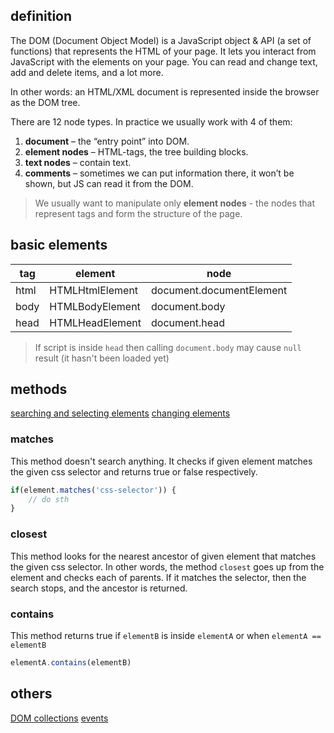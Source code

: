 ## definition
The DOM (Document Object Model) is a JavaScript object & API (a set of functions) that represents the HTML of your page. It lets you interact from JavaScript with the elements on your page. You can read and change text, add and delete items, and a lot more.

In other words: an HTML/XML document is represented inside the browser as the DOM tree.

There are 12 node types. In practice we usually work with 4 of them:
1.  **document** – the “entry point” into DOM.
2.  **element nodes** – HTML-tags, the tree building blocks.
3.  **text nodes** – contain text.
4.  **comments** – sometimes we can put information there, it won’t be shown, but JS can read it from the DOM.

> We usually want to manipulate only **element nodes** - the nodes that represent tags and form the structure of the page.

## basic elements
| tag  | element | node |
| ---- | --- | ---  |
| html | HTMLHtmlElement | document.documentElement |
| body | HTMLBodyElement | document.body |
| head | HTMLHeadElement | document.head |

> If script is inside `head` then calling `document.body` may cause `null` result (it hasn't been loaded yet)

## methods
[searching and selecting elements](searching-and-selecting-elements.md)
[changing elements](changing-elements.md)

### matches
This method doesn't search anything. It checks if given element matches the given css selector and returns true or false respectively.
```js
if(element.matches('css-selector')) {
	// do sth
}
```

### closest
This method looks for the nearest ancestor of given element that matches the given css selector. In other words, the method `closest` goes up from the element and checks each of parents. If it matches the selector, then the search stops, and the ancestor is returned.

### contains
This method returns true if `elementB` is inside `elementA` or when `elementA == elementB`
```js
elementA.contains(elementB)
```

## others
[DOM collections](dom-collections)
[events](events)